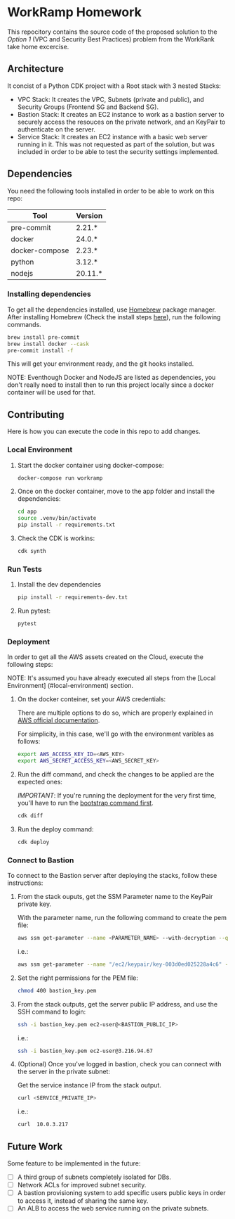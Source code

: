# WorkRamp Homework

This repocitory contains the source code of the proposed solution to the *Option 1* (VPC and Security Best Practices) problem from the WorkRank take home excercise.

## Architecture

It concist of a Python CDK project with a Root stack with 3 nested Stacks:

- VPC Stack: It creates the VPC, Subnets (private and public), and Security Groups (Frontend SG and Backend SG).
- Bastion Stack: It creates an EC2 instance to work as a bastion server to securely access the resouces on the private network, and an KeyPair to authenticate on the server.
- Service Stack: It creates an EC2 instance with a basic web server running in it. This was not requested as part of the solution, but was included in order to be able to test the security settings implemented.

## Dependencies

You need the following tools installed in order to be able to work on this repo:

| Tool           | Version |
|----------------|---------|
| pre-commit     | 2.21.*  |
| docker         | 24.0.*  |
| docker-compose | 2.23.*  |
| python         | 3.12.*  |
| nodejs         | 20.11.* |

### Installing dependencies

To get all the dependencies installed, use [Homebrew](https://brew.sh) package manager. After installing Homebrew (Check the install steps [here](https://docs.brew.sh/Installation)), run the following commands.

```bash
brew install pre-commit
brew install docker --cask
pre-commit install -f
```

This will get your environment ready, and the git hooks installed.

NOTE: Eventhough Docker and NodeJS are listed as dependencies, you don't really need to install then to run this project locally since a docker container will be used for that.

## Contributing

Here is how you can execute the code in this repo to add changes.

### Local Environment

1. Start the docker container using docker-compose:

    ```bash
    docker-compose run workramp
    ```

2. Once on the docker container, move to the app folder and install the dependencies:

    ```bash
    cd app
    source .venv/bin/activate
    pip install -r requirements.txt
    ```

3. Check the CDK is workins:

    ```bash
    cdk synth
    ```

### Run Tests

1. Install the dev dependencies

    ```bash
    pip install -r requirements-dev.txt
    ```

2. Run pytest:

    ```bash
    pytest
    ```

### Deployment

In order to get all the AWS assets created on the Cloud, execute the following steps:

NOTE: It's assumed you have already executed all steps from the [Local Environment]
(#local-environment) section.

1. On the docker conteiner, set your AWS credentials:

    There are multiple options to do so, which are properly explained in [AWS official documentation](https://docs.aws.amazon.com/cdk/v2/guide/getting_started.html#getting_started_auth).

    For simplicity, in this case, we'll go with the environment varibles as follows:

    ```bash
    export AWS_ACCESS_KEY_ID=<AWS_KEY>
    export AWS_SECRET_ACCESS_KEY=<AWS_SECRET_KEY>
    ```

2. Run the diff command, and check the changes to be applied are the expected ones:

    *IMPORTANT*: If you're running the deployment for the very first time, you'll have to run the [bootstrap command first](https://docs.aws.amazon.com/cdk/v2/guide/getting_started.html#getting_started_bootstrap).

    ```bash
    cdk diff
    ```

3. Run the deploy command:

    ```bash
    cdk deploy
    ```

### Connect to Bastion

To connect to the Bastion server after deploying the stacks, follow these instructions:

1. From the stack ouputs, get the SSM Parameter name to the KeyPair private key.

    With the parameter name, run the following command to create the pem file:

    ```bash
    aws ssm get-parameter --name <PARAMETER_NAME> --with-decryption --query "Parameter.Value" --output text > bastion_key.pem
    ```

    i.e.:

    ```bash
    aws ssm get-parameter --name "/ec2/keypair/key-003d0ed025228a4c6" --with-decryption --query "Parameter.Value" --output text > bastion_key.pem
    ```

2. Set the right permissions for the PEM file:

    ```bash
    chmod 400 bastion_key.pem
    ```

3. From the stack outputs, get the server public IP address, and use the SSH command to login:

    ```bash
    ssh -i bastion_key.pem ec2-user@<BASTION_PUBLIC_IP>
    ```

    i.e.:

    ```bash
    ssh -i bastion_key.pem ec2-user@3.216.94.67
    ```

4. (Optional) Once you've logged in bastion, check you can connect with the server in the private subnet:

    Get the service instance IP from the stack output.

    ```bash
    curl <SERVICE_PRIVATE_IP>
    ```

    i.e.:

    ```bash
    curl  10.0.3.217
    ```

## Future Work

Some feature to be implemented in the future:

- [ ] A third group of subnets completely isolated for DBs.
- [ ] Network ACLs for improved subnet security.
- [ ] A bastion provisioning system to add specific users public keys in order to access it, instead of sharing the same key.
- [ ] An ALB to access the web service running on the private subnets.